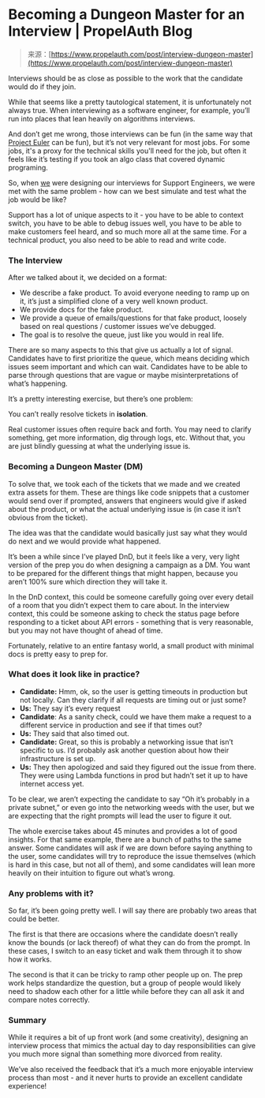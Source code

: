 <!--yml
category: 未分类
date: 2024-05-27 14:44:45
-->

# Becoming a Dungeon Master for an Interview | PropelAuth Blog

> 来源：[https://www.propelauth.com/post/interview-dungeon-master](https://www.propelauth.com/post/interview-dungeon-master)

Interviews should be as close as possible to the work that the candidate would do if they join.

While that seems like a pretty tautological statement, it is unfortunately not always true. When interviewing as a software engineer, for example, you’ll run into places that lean heavily on algorithms interviews.

And don’t get me wrong, those interviews can be fun (in the same way that [Project Euler](https://projecteuler.net/?ref=propelauth.com) can be fun), but it’s not very relevant for most jobs. For some jobs, it's a proxy for the technical skills you'll need for the job, but often it feels like it’s testing if you took an algo class that covered dynamic programing.

So, when [we](https://www.propelauth.com/?ref=propelauth.com) were designing our interviews for Support Engineers, we were met with the same problem - how can we best simulate and test what the job would be like?

Support has a lot of unique aspects to it - you have to be able to context switch, you have to be able to debug issues well, you have to be able to make customers feel heard, and so much more all at the same time. For a technical product, you also need to be able to read and write code.

### The Interview

After we talked about it, we decided on a format:

*   We describe a fake product. To avoid everyone needing to ramp up on it, it’s just a simplified clone of a very well known product.
*   We provide docs for the fake product.
*   We provide a queue of emails/questions for that fake product, loosely based on real questions / customer issues we’ve debugged.
*   The goal is to resolve the queue, just like you would in real life.

There are so many aspects to this that give us actually a lot of signal. Candidates have to first prioritize the queue, which means deciding which issues seem important and which can wait. Candidates have to be able to parse through questions that are vague or maybe misinterpretations of what’s happening.

It’s a pretty interesting exercise, but there’s one problem:

You can’t really resolve tickets in **isolation**.

Real customer issues often require back and forth. You may need to clarify something, get more information, dig through logs, etc. Without that, you are just blindly guessing at what the underlying issue is.

### Becoming a Dungeon Master (DM)

To solve that, we took each of the tickets that we made and we created extra assets for them. These are things like code snippets that a customer would send over if prompted, answers that engineers would give if asked about the product, or what the actual underlying issue is (in case it isn’t obvious from the ticket).

The idea was that the candidate would basically just say what they would do next and we would provide what happened.

It’s been a while since I’ve played DnD, but it feels like a very, very light version of the prep you do when designing a campaign as a DM. You want to be prepared for the different things that might happen, because you aren’t 100% sure which direction they will take it.

In the DnD context, this could be someone carefully going over every detail of a room that you didn’t expect them to care about. In the interview context, this could be someone asking to check the status page before responding to a ticket about API errors - something that is very reasonable, but you may not have thought of ahead of time.

Fortunately, relative to an entire fantasy world, a small product with minimal docs is pretty easy to prep for.

### What does it look like in practice?

*   **Candidate:** Hmm, ok, so the user is getting timeouts in production but not locally. Can they clarify if all requests are timing out or just some?
*   **Us:** They say it’s every request
*   **Candidate**: As a sanity check, could we have them make a request to a different service in production and see if that times out?
*   **Us:** They said that also timed out.
*   **Candidate:** Great, so this is probably a networking issue that isn’t specific to us. I’d probably ask another question about how their infrastructure is set up.
*   **Us:** They then apologized and said they figured out the issue from there. They were using Lambda functions in prod but hadn’t set it up to have internet access yet.

To be clear, we aren’t expecting the candidate to say “Oh it’s probably in a private subnet,” or even go into the networking weeds with the user, but we are expecting that the right prompts will lead the user to figure it out.

The whole exercise takes about 45 minutes and provides a lot of good insights. For that same example, there are a bunch of paths to the same answer. Some candidates will ask if we are down before saying anything to the user, some candidates will try to reproduce the issue themselves (which is hard in this case, but not all of them), and some candidates will lean more heavily on their intuition to figure out what’s wrong.

### Any problems with it?

So far, it’s been going pretty well. I will say there are probably two areas that could be better.

The first is that there are occasions where the candidate doesn’t really know the bounds (or lack thereof) of what they can do from the prompt. In these cases, I switch to an easy ticket and walk them through it to show how it works.

The second is that it can be tricky to ramp other people up on. The prep work helps standardize the question, but a group of people would likely need to shadow each other for a little while before they can all ask it and compare notes correctly.

### Summary

While it requires a bit of up front work (and some creativity), designing an interview process that mimics the actual day to day responsibilities can give you much more signal than something more divorced from reality.

We’ve also received the feedback that it’s a much more enjoyable interview process than most - and it never hurts to provide an excellent candidate experience!